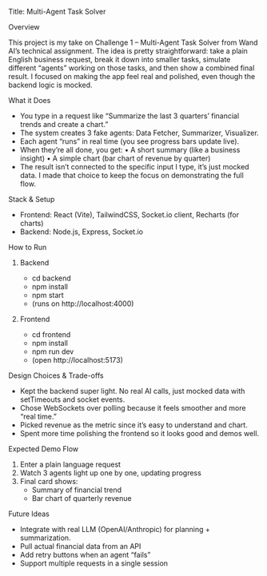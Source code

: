 Title: Multi-Agent Task Solver

Overview

This project is my take on Challenge 1 – Multi-Agent Task Solver from Wand AI’s technical assignment. 
The idea is pretty straightforward: take a plain English business request, break it down into smaller tasks, 
simulate different “agents” working on those tasks, and then show a combined final result. 
I focused on making the app feel real and polished, even though the backend logic is mocked.

What it Does
- You type in a request like “Summarize the last 3 quarters’ financial trends and create a chart.”
- The system creates 3 fake agents: Data Fetcher, Summarizer, Visualizer.
- Each agent “runs” in real time (you see progress bars update live).
- When they’re all done, you get:
  • A short summary (like a business insight)
  • A simple chart (bar chart of revenue by quarter)
- The result isn’t connected to the specific input I type, it’s just mocked data. I made that choice to keep the focus on demonstrating the full flow.

Stack & Setup
- Frontend: React (Vite), TailwindCSS, Socket.io client, Recharts (for charts)
- Backend: Node.js, Express, Socket.io

How to Run
1. Backend
   - cd backend
   - npm install
   - npm start
   - (runs on http://localhost:4000)

2. Frontend
   - cd frontend
   - npm install
   - npm run dev
   - (open http://localhost:5173)

Design Choices & Trade-offs
- Kept the backend super light. No real AI calls, just mocked data with setTimeouts and socket events.
- Chose WebSockets over polling because it feels smoother and more “real time.”
- Picked revenue as the metric since it’s easy to understand and chart.
- Spent more time polishing the frontend so it looks good and demos well.

Expected Demo Flow
1. Enter a plain language request
2. Watch 3 agents light up one by one, updating progress
3. Final card shows:
   - Summary of financial trend
   - Bar chart of quarterly revenue

Future Ideas
- Integrate with real LLM (OpenAI/Anthropic) for planning + summarization.
- Pull actual financial data from an API
- Add retry buttons when an agent “fails”
- Support multiple requests in a single session

